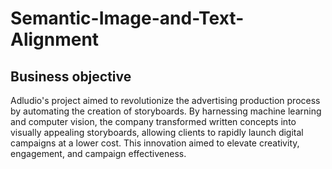 # Semantic-Image-and-Text-Alignment
## Business objective
Adludio's project aimed to revolutionize the advertising production process by automating the creation of storyboards. By harnessing machine learning and computer vision, the company transformed written concepts into visually appealing storyboards, allowing clients to rapidly launch digital campaigns at a lower cost. This innovation aimed to elevate creativity, engagement, and campaign effectiveness.